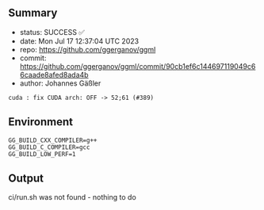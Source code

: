 ## Summary

- status: SUCCESS ✅
- date:   Mon Jul 17 12:37:04 UTC 2023
- repo:   https://github.com/ggerganov/ggml
- commit: https://github.com/ggerganov/ggml/commit/90cb1ef6c144697119049c66caade8afed8ada4b
- author: Johannes Gäßler
```
cuda : fix CUDA arch: OFF -> 52;61 (#389)
```

## Environment

```
GG_BUILD_CXX_COMPILER=g++
GG_BUILD_C_COMPILER=gcc
GG_BUILD_LOW_PERF=1
```

## Output

ci/run.sh was not found - nothing to do

